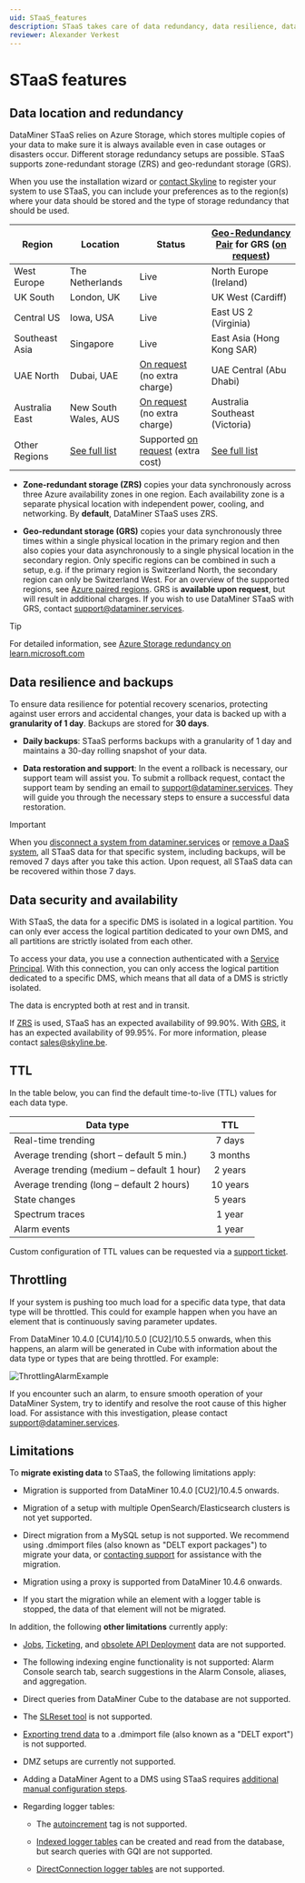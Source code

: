 ```yaml
---
uid: STaaS_features
description: STaaS takes care of data redundancy, data resilience, data security, and data availability out of the box.
reviewer: Alexander Verkest
---
```


# STaaS features

## Data location and redundancy

DataMiner STaaS relies on Azure Storage, which stores multiple copies of your data to make sure it is always available even in case outages or disasters occur. Different storage redundancy setups are possible. STaaS supports zone-redundant storage (ZRS) and geo-redundant storage (GRS).

When you use the installation wizard or [contact Skyline](mailto:support@dataminer.services) to register your system to use STaaS, you can include your preferences as to the region(s) where your data should be stored and the type of storage redundancy that should be used.

| Region           | Location             | Status                                                     | [Geo-Redundancy Pair](https://learn.microsoft.com/en-us/azure/reliability/cross-region-replication-azure#azure-paired-regions) for GRS ([on request](mailto:support@dataminer.services?Subject=GRS%20for%20STaaS)) |
|------------------|----------------------|------------------------------------------------------------|----------------------------------|
| West Europe      | The Netherlands      | Live                                                       | North Europe (Ireland)           |
| UK South         | London, UK           | Live                                                       | UK West (Cardiff)                |
| Central US       | Iowa, USA            | Live                                                       | East US 2 (Virginia)             |
| Southeast Asia   | Singapore            | Live                                                       | East Asia (Hong Kong SAR)        |
| UAE North        | Dubai, UAE           | [On request](mailto:support@dataminer.services?Subject=UAE%20North%20for%20STaaS) (no extra charge) | UAE Central (Abu Dhabi) |
| Australia East   | New South Wales, AUS | [On request](mailto:support@dataminer.services?Subject=Australia%20East%20for%20STaaS) (no extra charge) | Australia Southeast (Victoria) |
| Other Regions    | [See full list](https://learn.microsoft.com/en-us/azure/reliability/regions-list) | Supported [on request](mailto:support@dataminer.services?Subject=Other%20region%20for%20STaaS) (extra cost) | [See full list](https://learn.microsoft.com/en-us/azure/reliability/regions-list) |

- **Zone-redundant storage (ZRS)** copies your data synchronously across three Azure availability zones in one region. Each availability zone is a separate physical location with independent power, cooling, and networking. By **default**, DataMiner STaaS uses ZRS.

- **Geo-redundant storage (GRS)** copies your data synchronously three times within a single physical location in the primary region and then also copies your data asynchronously to a single physical location in the secondary region. Only specific regions can be combined in such a setup, e.g. if the primary region is Switzerland North, the secondary region can only be Switzerland West. For an overview of the supported regions, see [Azure paired regions](https://learn.microsoft.com/en-us/azure/reliability/cross-region-replication-azure#azure-paired-regions). GRS is **available upon request**, but will result in additional charges. If you wish to use DataMiner STaaS with GRS, contact <support@dataminer.services>.

> [!TIP]
> For detailed information, see [Azure Storage redundancy on learn.microsoft.com](https://learn.microsoft.com/en-us/azure/storage/common/storage-redundancy)

## Data resilience and backups

To ensure data resilience for potential recovery scenarios, protecting against user errors and accidental changes, your data is backed up with a **granularity of 1 day**. Backups are stored for **30 days**.

- **Daily backups**: STaaS performs backups with a granularity of 1 day and maintains a 30-day rolling snapshot of your data.

- **Data restoration and support**: In the event a rollback is necessary, our support team will assist you. To submit a rollback request, contact the support team by sending an email to <support@dataminer.services>. They will guide you through the necessary steps to ensure a successful data restoration.

> [!IMPORTANT]
> When you [disconnect a system from dataminer.services](xref:Disconnecting_from_dataminer.services#permanently-disconnecting-from-dataminerservices) or [remove a DaaS system](xref:Removing_a_DaaS_system), all STaaS data for that specific system, including backups, will be removed 7 days after you take this action. Upon request, all STaaS data can be recovered within those 7 days.

## Data security and availability

With STaaS, the data for a specific DMS is isolated in a logical partition. You can only ever access the logical partition dedicated to your own DMS, and all partitions are strictly isolated from each other.

To access your data, you use a connection authenticated with a [Service Principal](https://learn.microsoft.com/en-us/entra/identity-platform/app-objects-and-service-principals?tabs=browser#service-principal-object). With this connection, you can only access the logical partition dedicated to a specific DMS, which means that all data of a DMS is strictly isolated.

The data is encrypted both at rest and in transit.

If [ZRS](#data-location-and-redundancy) is used, STaaS has an expected availability of 99.90%. With [GRS](#data-location-and-redundancy), it has an expected availability of 99.95%. For more information, please contact <sales@skyline.be>.

## TTL

In the table below, you can find the default time-to-live (TTL) values for each data type.

| Data type                | TTL          |
|--------------------------|:------------:|
| Real-time trending       | 7 days       |
| Average trending (short – default 5 min.) | 3 months     |
| Average trending (medium – default 1 hour)| 2 years      |
| Average trending (long – default 2 hours)  | 10 years     |
| State changes            | 5 years      |
| Spectrum traces          | 1 year       |
| Alarm events             | 1 year       |

Custom configuration of TTL values can be requested via a [support ticket](xref:User_operations_support).

## Throttling

If your system is pushing too much load for a specific data type, that data type will be throttled. This could for example happen when you have an element that is continuously saving parameter updates.

From DataMiner 10.4.0 [CU14]/10.5.0 [CU2]/10.5.5 onwards<!-- RN 42387 -->, when this happens, an alarm will be generated in Cube with information about the data type or types that are being throttled. For example:

![ThrottlingAlarmExample](~/dataminer/images/throttling_alarm_example.png)

If you encounter such an alarm, to ensure smooth operation of your DataMiner System, try to identify and resolve the root cause of this higher load. For assistance with this investigation, please contact <support@dataminer.services>.

## Limitations

To **migrate existing data** to STaaS, the following limitations apply:

- Migration is supported from DataMiner 10.4.0 [CU2]/10.4.5 onwards.<!-- RN 38884 -->

- Migration of a setup with multiple OpenSearch/Elasticsearch clusters is not yet supported.

- Direct migration from a MySQL setup is not supported. We recommend using .dmimport files (also known as "DELT export packages") to migrate your data, or [contacting support](xref:Contacting_tech_support) for assistance with the migration.

- Migration using a proxy is supported from DataMiner 10.4.6 onwards<!-- RN 39313 -->.

- If you start the migration while an element with a logger table is stopped, the data of that element will not be migrated.

In addition, the following **other limitations** currently apply:

- [Jobs](xref:jobs), [Ticketing](xref:ticketing), and [obsolete API Deployment](xref:Verify_No_Obsolete_API_Deployed) data are not supported.

- The following indexing engine functionality is not supported: Alarm Console search tab, search suggestions in the Alarm Console, aliases, and aggregation.

- Direct queries from DataMiner Cube to the database are not supported.

- The [SLReset tool](xref:Factory_reset_tool) is not supported.

- [Exporting trend data](xref:Exporting_elements_services_etc_to_a_dmimport_file) to a .dmimport file (also known as a "DELT export") is not supported.

- DMZ setups are currently not supported.

- Adding a DataMiner Agent to a DMS using STaaS requires [additional manual configuration steps](xref:Adding_a_DMA_to_a_DMS_running_STaaS).

- Regarding logger tables:

  - The [autoincrement](xref:Protocol.Params.Param.ArrayOptions.ColumnOption-type#autoincrement) tag is not supported.

  - [Indexed logger tables](xref:AdvancedLoggerTablesImplementation#indexed-logger-tables) can be created and read from the database, but search queries with GQI are not supported.

  - [DirectConnection logger tables](xref:AdvancedLoggerTablesDefiningDirectConnectionTable) are not supported.
